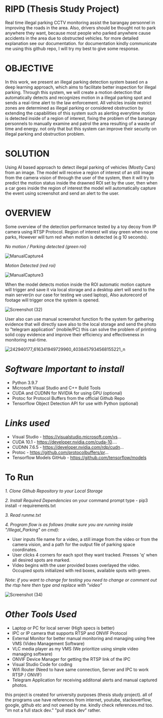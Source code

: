 # RIPD (Thesis Study Project) 
Real time illegal parking CCTV monitoring assist the barangay personnel in improving the roads in the area. Also, drivers should be thought not to park anywhere they want, because most people who parked anywhere cause accidents in the area due to obstructed vehicles. for more detailed explanation see our documentation. for documentation kindly communicate me using this github repo, I will try my best to give some response.

# OBJECTIVE
In this work, we present an illegal parking detection system based on a deep learning approach, which aims to facilitate better inspection for illegal parking. Through this system, we will create a motion detection that automatically detects and recognizes motion in a illegal parking spot and sends a real-time alert to the law enforcement.  All vehicles inside restrict zones are determined as illegal parking or considered obstruction by extending the capabilities of this system such as alerting everytime motion is detected inside of a region of interest, fixing the problem of the barangay personnels to manually examine and patrol the area resulting of a waste of time and energy. not only that but this system can improve their security on illegal parking and obstruction problem.

# SOLUTION
Using AI based approach to detect illegal parking of vehicles (Mostly Cars) from an image. The model will receive a region of interest of an still image from the camera vision of through the user of the system, then it will try to predict the motion status inside the drawned ROI set by the user, then when a car goes inside the region of interest the model will automatically capture the event using screenshot and send an alert to the user. 

# OVERVIEW
Some overview of the detection performance tested by a toy decoy from IP camera using RTSP Protocol. Region of interest will stay green when no one parks, However will
turn red when motion is detected (e.g 10 seconds). 

<i>No motion / Parking detected (green roi)</i>

![ManualCapture4](https://user-images.githubusercontent.com/93422550/139554358-3ca26a7f-89eb-4c41-8465-894a30e4ac21.png)

<i>Motion Detected (red roi)</i>

![ManualCapture3](https://user-images.githubusercontent.com/93422550/139554342-11f9c42d-5a34-4316-be98-5fb3a2dd971c.png)

When the model detects motion inside the ROI automatic motion capture will trigger and save it via local storage and a desktop alert will send to the main server(in our case for testing we used laptop), Also autorecord of footage will trigger once the system is opened.

![Screenshot (32)](https://user-images.githubusercontent.com/93422550/139555929-ee1a9897-bf5c-439d-b849-fff8fe3420e3.png)

User also can use manual screenshot function fo the system for gathering evidence that will directly save also to the local storage and send the photo to "telegram application" (mobile/PC) this can solve the problem of printing solid copy evidence and improve their efficiency and effectiveness in monitoring real-time.

![242940177_616341949729960_4038457934568155221_n](https://user-images.githubusercontent.com/93422550/139556008-44781c73-cfbb-41ad-a4df-8b9dd2b512be.jpg)


# <i>Software Important to install</i>

  * Python 3.9.7 
  * Microsoft Visual Studio and C++ Build Tools
  * CUDA and CUDNN for NVIDIA for using GPU (optional)
  * Protoc for Protocol Buffers from the official Github Repo
  * Tensorflow Object Detection API for use with Python (optional)
  
# <i>Links used</i>

  * Visual Studio - https://visualstudio.microsoft.com/vs... 
  * CUDA 10.1 -  https://developer.nvidia.com/cuda-10....
  * CUDNN 7.6.5 -  https://developer.nvidia.com/rdp/cudn... 
  * Protoc - https://github.com/protocolbuffers/pr...
  * Tensorflow Models GitHub - https://github.com/tensorflow/models 

# To Run

  <i> 1. Clone Github Repository to your Local Storage </i>
  
  <i> 2. Install Required Dependencies </i>
        on your command prompt type - pip3 install -r requirements.txt
        
  <i> 3. Read runme.txt </i>
  
  <i> 4. Program flow is as follows (make sure you are running inside "/Illegal_Parking" on cmd): </i>
  
  * User inputs file name for a video, a still image from the video or from the camera vision, and a path for the output file of parking space coordinates.
  * User clicks 4 corners for each spot they want tracked. Presses 'q' when all desired spots are marked.
  * Video begins with the user provided boxes overlayed the video. Occupied spots initialized with red boxes, available spots with green.

<i> Note: if you want to change for testing you need to change or comment out the rtsp here then type and replace with "video" </i>

![Screenshot (34)](https://user-images.githubusercontent.com/93422550/139556348-1344a4ee-d359-462f-9bf3-7f9a1d79e9c0.png)

# <i>Other Tools Used</i>
  * Laptop or PC for local server (High specs is better)
  * IPC or IP camera that supports RTSP and ONVIF Protocol
  * External Monitor for better manual monitoring and managing using free VMS (Video Management Software)
  * VLC media player as my VMS (We prioritize using simple video managing software)
  * ONVIF Device Manager for getting the RTSP link of the IPC
  * Visual Studio Code for coding
  * Wifi Router (Need to have same connection, Server and IPC to work RTSP / ONVIF)
  * Telegram Application for receiving additonal alerts and manual captured photos.

this project is created for university purposes (thesis study project). all of the programs use have references from internet, youtube, stackoverflow, google, github etc and not owned by me. kindly check references.md too. "im not a full stack dev." "pull stack dev" rather.

